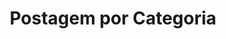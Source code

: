 ---
title: "Postagem por Categoria"
layout: categories
permalink: /categories-archive/
author_profile: true
---